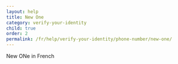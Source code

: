 ```yaml
---
layout: help
title: New One
category: verify-your-identity
child: true
order: 2
permalink: /fr/help/verify-your-identity/phone-number/new-one/
---
```

New ONe in French
